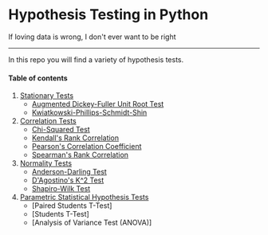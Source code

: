 # Hypothesis Testing in Python


If loving data is wrong, I don't ever want to be right

___

In this repo you will find a variety of hypothesis tests.

#### Table of contents

1. [Stationary Tests](#section-1)
    - [Augmented Dickey-Fuller Unit Root Test](#subsection-a)
    - [Kwiatkowski-Phillips-Schmidt-Shin](#subsection-b)
2. [Correlation Tests](#section-2)
    - [Chi-Squared Test](#subsection-a)
    - [Kendall's Rank Correlation](#subsection-b)
    - [Pearson's Correlation Coefficient](#subsection-c)
    - [Spearman's Rank Correlation](#subsection-d)
3. [Normality Tests](#section-3)
    - [Anderson-Darling Test](#subsection-a)
    - [D'Agostino's K^2 Test](#subsection-b)
    - [Shapiro-Wilk Test](#subsection-c)
4. [Parametric Statistical Hypothesis Tests](#section-4)
    - [Paired Students T-Test]
    - [Students T-Test]
    - [Analysis of Variance Test (ANOVA)]